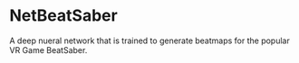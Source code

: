 # NetBeatSaber
A deep nueral network that is trained to generate beatmaps for the popular VR Game BeatSaber. 
